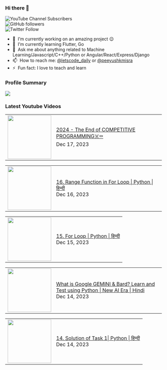 ### Hi there 👋

![YouTube Channel Subscribers](https://img.shields.io/youtube/channel/subscribers/UCgmk1KXmrHXt_DO0kScyVmQ?style=social)  
![GitHub followers](https://img.shields.io/github/followers/misrapk?style=social)  
![Twitter Follow](https://img.shields.io/twitter/follow/peeyushkmisra?style=social)

- 🔭 &nbsp;I’m currently working on an amazing project :wink:
- 🌱 &nbsp;I’m currently learning Flutter, Go
- 💬 &nbsp;Ask me about anything related to Machine Learning/Javascript/C++/Python or Angular/React/Express/Django
- 📫 &nbsp;How to reach me: [@letscode_daily](https://www.instagram.com/letscode_daily/) or [@peeyushkmisra](https://www.instagram.com/peeyushkmisra/)
- ⚡ &nbsp;Fun fact: I love to teach and learn


### Profile Summary

![](https://github-profile-summary-cards.vercel.app/api/cards/profile-details?username=misrapk&theme=dracula)

### Latest Youtube Videos

<!-- YOUTUBE:START --><table><tr><td><a href="https://www.youtube.com/watch?v=nwIx1l3BWJ8"><img width="140px" src="https://i.ytimg.com/vi/nwIx1l3BWJ8/mqdefault.jpg"></a></td>
<td><a href="https://www.youtube.com/watch?v=nwIx1l3BWJ8">2024 - The End of COMPETITIVE PROGRAMMING☠️⚰️</a><br/>Dec 17, 2023</td></tr></table>
<table><tr><td><a href="https://www.youtube.com/watch?v=6q2SD02AFh0"><img width="140px" src="https://i.ytimg.com/vi/6q2SD02AFh0/mqdefault.jpg"></a></td>
<td><a href="https://www.youtube.com/watch?v=6q2SD02AFh0">16. Range Function in For Loop | Python | हिन्दी</a><br/>Dec 16, 2023</td></tr></table>
<table><tr><td><a href="https://www.youtube.com/watch?v=zcP8rA48q4I"><img width="140px" src="https://i.ytimg.com/vi/zcP8rA48q4I/mqdefault.jpg"></a></td>
<td><a href="https://www.youtube.com/watch?v=zcP8rA48q4I">15. For Loop | Python | हिन्दी</a><br/>Dec 15, 2023</td></tr></table>
<table><tr><td><a href="https://www.youtube.com/watch?v=Cu2QT4tj25Y"><img width="140px" src="https://i.ytimg.com/vi/Cu2QT4tj25Y/mqdefault.jpg"></a></td>
<td><a href="https://www.youtube.com/watch?v=Cu2QT4tj25Y">What is Google GEMINI &amp; Bard? Learn and Test using Python | New AI Era | Hindi</a><br/>Dec 14, 2023</td></tr></table>
<table><tr><td><a href="https://www.youtube.com/watch?v=tV-hT0bgHLI"><img width="140px" src="https://i.ytimg.com/vi/tV-hT0bgHLI/mqdefault.jpg"></a></td>
<td><a href="https://www.youtube.com/watch?v=tV-hT0bgHLI">14. Solution of Task 1| Python | हिन्दी</a><br/>Dec 14, 2023</td></tr></table>
<!-- YOUTUBE:END -->
